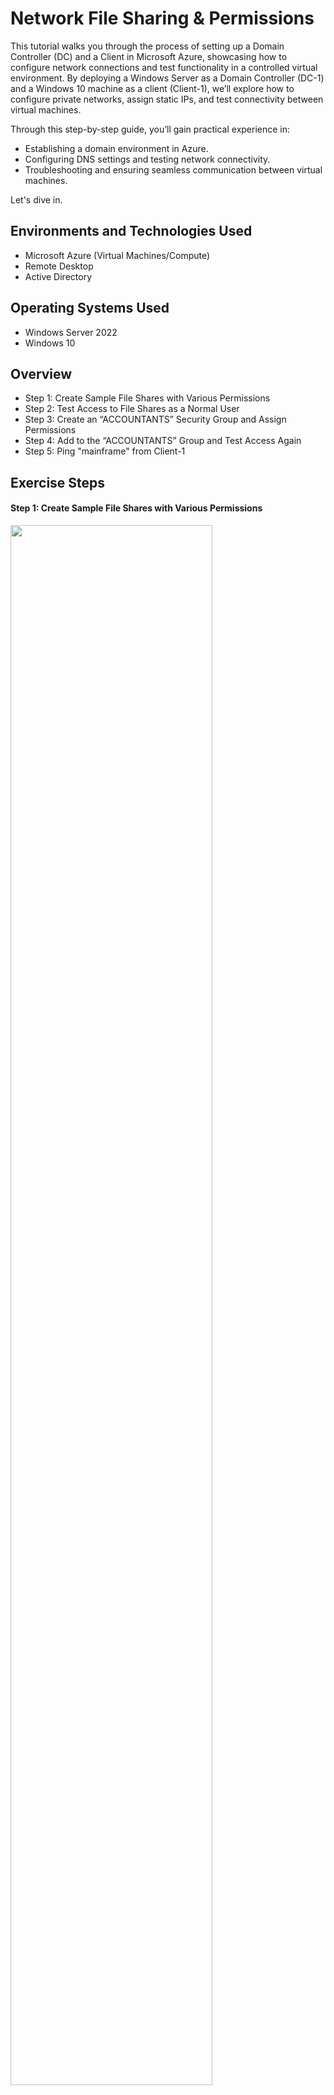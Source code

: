 <p align="center">
</p>

<h1>Network File Sharing & Permissions</h1>
<p>
This tutorial walks you through the process of setting up a Domain Controller (DC) and a Client in Microsoft Azure, showcasing how to configure network connections and test functionality in a controlled virtual environment. By deploying a Windows Server as a Domain Controller (DC-1) and a Windows 10 machine as a client (Client-1), we’ll explore how to configure private networks, assign static IPs, and test connectivity between virtual machines.

Through this step-by-step guide, you’ll gain practical experience in:

- Establishing a domain environment in Azure.
- Configuring DNS settings and testing network connectivity.
- Troubleshooting and ensuring seamless communication between virtual machines.

Let's dive in. 

<h2>Environments and Technologies Used</h2>

- Microsoft Azure (Virtual Machines/Compute)
- Remote Desktop
- Active Directory

<h2>Operating Systems Used</h2>

- Windows Server 2022
- Windows 10

<h2>Overview</h2>

  - Step 1: Create Sample File Shares with Various Permissions
  - Step 2: Test Access to File Shares as a Normal User
  - Step 3: Create an “ACCOUNTANTS” Security Group and Assign Permissions
  - Step 4: Add <someuser> to the “ACCOUNTANTS” Group and Test Access Again
  - Step 5: Ping "mainframe" from Client-1


<h2>Exercise Steps</h2>

<h4>Step 1: Create Sample File Shares with Various Permissions</h4>

<img src="https://i.imgur.com/wIJMPG7.png" height="80%" width="80%" alt=""/>

- Use your domain administrator account (mydomain.com\jane_admin) to log into the domain controller (DC-1).
- This account has sufficient privileges to create folders and manage file shares.
- Create Folders on the C:\ Drive:
  - Navigate to the C:\ drive on DC-1.
    - Create four folders:
      - read-access
      - write-access
      - no-access
      - accounting
  - Set Permissions and Share the Folders:
    - Right-click each folder, go to Properties, and then the Sharing tab.
    - Click Advanced Sharing > Share this folder, then click Permissions:
      - For read-access: Add the group Domain Users and assign the Read permission.
      - For write-access: Add the group Domain Users and assign both Read and Write permissions.
      - For no-access: Add the group Domain Admins and assign Read and Write permissions (do not include Domain Users).
      - Leave the accounting folder permissions unchanged for now.

<h4>Step 2: Test Access to File Shares as a Normal User</h4>

<img src="https://i.imgur.com/ErW8Wss.png" height="80%" width="80%" alt=""/>

Log in to Client-1:

Use a normal user account (mydomain\<someuser>) to log into Client-1.
This account represents a typical user in the domain.

- Navigate to the Shared Folders:
  - Open the Run dialog (Windows + R).
  - Type \\dc-1 and press Enter.
  - This opens a network view showing all shared folders on DC-1.
- Test Access:
  - Try to open each folder:
  - For read-access: You should be able to open and view files (if any) but cannot create new files.
  - For write-access: You should be able to open, view, and create files or folders.
  - For no-access: Access should be denied since you are not a member of the Domain Admins group.

- Evaluate Results:
  - Confirm that access aligns with the permissions you set.
  - Does the behavior make sense based on the permissions applied? (Yes, normal users only have access where Domain Users is explicitly granted permissions.)

<h4>Step 3: Create an “ACCOUNTANTS” Security Group and Assign Permissions</h4>

<img src="https://i.imgur.com/HPGrSp5.png" height="80%" width="80%" alt=""/>

- Log in to DC-1:
  - Use the domain administrator account (mydomain.com\jane_admin) again.
- Create a Security Group:
  - Open Active Directory Users and Computers.
  - Navigate to the Organizational Unit (OU) where you want to create the group.
  - Right-click > New > Group.
  - Name the group ACCOUNTANTS and ensure the group scope is Global and group type is Security.
- Assign Permissions to the “accounting” Folder:
  - Right-click the accounting folder > Properties > Sharing tab > Advanced Sharing > Permissions.
  - Add the ACCOUNTANTS group and assign both Read and Write permissions.
- Test Access as <someuser>:
  - While still logged in to Client-1 as <someuser>, navigate to the \\dc-1 shared folders.
- Attempt to open the accounting folder:
  - You should be denied access because <someuser> is not yet a member of the ACCOUNTANTS group.

<h4>Step 4: Add <someuser> to the “ACCOUNTANTS” Group and Test Access Again</h4>

<img src="https://i.imgur.com/hPFLhH7.png" height="80%" width="80%" alt=""/>

- Add <someuser> to the Group:
- Go back to DC-1.
- In Active Directory Users and Computers, find the user <someuser>.
- Right-click the user > Properties > Member Of tab > Add.
- Add the user to the ACCOUNTANTS group and click OK.
- Log Out of Client-1:
  - Log out of Client-1 as <someuser> and log back in.
  - This ensures the new group membership is applied (group memberships are updated at login).
- Test Access Again:
  - Navigate to \\dc-1 and try to open the accounting folder.
  - This time, access should be granted, and <someuser> should be able to read and write files in the accounting folder.
- Verify Results:
  - Confirm that the updated permissions work as expected.
